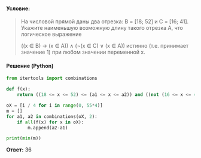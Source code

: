 #### Условие:
> На числовой прямой даны два отрезка: В = [18; 52] и С = [16; 41]. Укажите наименьшую возможную длину такого отрезка А, что логическое выражение
> 
> ((x ∈ B) → (x ∈ A)) ∧ (¬(x ∈ C) ∨ (x ∈ A))
> истинно (т.е. принимает значение 1) при любом значении переменной х.

#### Решение (Python)
```python
from itertools import combinations

def f(x):
    return ((18 <= x <= 52) <= (a1 <= x <= a2)) and ((not (16 <= x <= 41)) or (a1 <= x <= a2))

oX = [i / 4 for i in range(0, 55*4)]
m = []
for a1, a2 in combinations(oX, 2):
    if all(f(x) for x in oX):
        m.append(a2-a1)

print(min(m))
```

**Ответ:** 36
